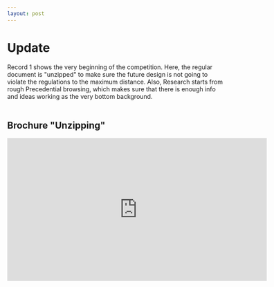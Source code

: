 ```yaml
---
layout: post
---
```


# Update
Record 1 shows the very beginning of the competition. Here, the regular document is "unzipped" to make sure the future design is not going to violate the regulations to the maximum distance. Also, Research starts from rough Precedential browsing, which makes sure that there is enough info and ideas working as the very bottom background.
<br>
<br>
## Brochure "Unzipping"
<iframe width="600" height="330" src="https://youtu.be/NPMsEQDUuiQ" title="YouTube video player" frameborder="0" allow="accelerometer; autoplay; clipboard-write; encrypted-media; gyroscope; picture-in-picture" allowfullscreen></iframe>
<br>
<br>

